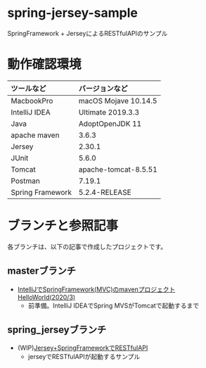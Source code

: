 # spring-jersey-sample
SpringFramework + JerseyによるRESTfulAPIのサンプル

# 動作確認環境

|ツールなど|バージョンなど|
|:--|:--|
| MacbookPro |macOS Mojave 10.14.5|
|IntelliJ IDEA |Ultimate 2019.3.3|
|Java |AdoptOpenJDK 11|
|apache maven |3.6.3|
|Jersey|2.30.1|
|JUnit|5.6.0|
|Tomcat|apache-tomcat-8.5.51|
|Postman|7.19.1|
|Spring Framework|5.2.4-RELEASE|

# ブランチと参照記事
各ブランチは、以下の記事で作成したプロジェクトです。

## masterブランチ

- [IntelliJでSpringFramework(MVC)のmavenプロジェクトHelloWorld(2020/3)](https://qiita.com/kasa_le/items/6aaf17823db67c951fb0)
  - 前準備。IntelliJ IDEAでSpring MVSがTomcatで起動するまで

## spring_jerseyブランチ

- (WIP)[Jersey+SpringFrameworkでRESTfulAPI]()
  - jerseyでRESTfulAPIが起動するサンプル
  